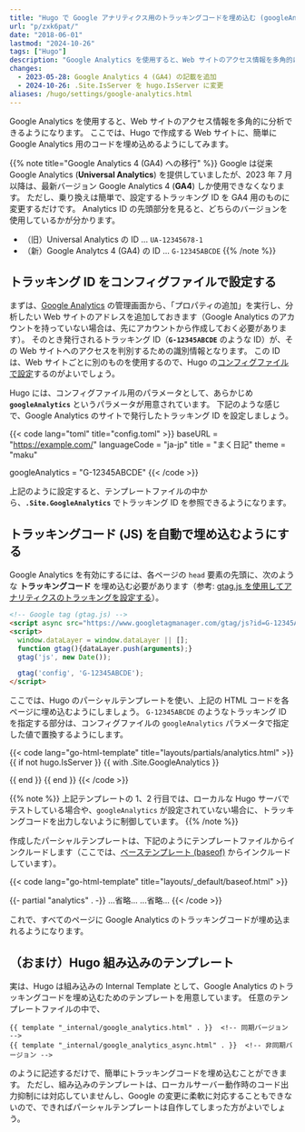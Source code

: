 ```yaml
---
title: "Hugo で Google アナリティクス用のトラッキングコードを埋め込む (googleAnalytics)"
url: "p/zxk6pat/"
date: "2018-06-01"
lastmod: "2024-10-26"
tags: ["Hugo"]
description: "Google Analytics を使用すると、Web サイトのアクセス情報を多角的に分析できるようになります。ここでは、Hugo で作成する Web サイトに、簡単に Google Analytics 用のコードを埋め込めるようにしてみます。"
changes:
  - 2023-05-28: Google Analytics 4 (GA4) の記載を追加
  - 2024-10-26: .Site.IsServer を hugo.IsServer に変更
aliases: /hugo/settings/google-analytics.html
---
```


Google Analytics を使用すると、Web サイトのアクセス情報を多角的に分析できるようになります。
ここでは、Hugo で作成する Web サイトに、簡単に Google Analytics 用のコードを埋め込めるようにしてみます。

{{% note title="Google Analytics 4 (GA4) への移行" %}}
Google は従来 Google Analytics (__Universal Analytics__) を提供していましたが、2023 年 7 月以降は、最新バージョン Google Analytics 4 (__GA4__) しか使用できなくなります。
ただし、乗り換えは簡単で、設定するトラッキング ID を GA4 用のものに変更するだけです。
Analytics ID の先頭部分を見ると、どちらのバージョンを使用しているかが分かります。

- （旧）Universal Analytics の ID ... `UA-12345678-1`
- （新）Google Analytcs 4 (GA4) の ID ... `G-12345ABCDE`
{{% /note %}}


トラッキング ID をコンフィグファイルで設定する
----

まずは、[Google Analytics](https://analytics.google.com/) の管理画面から、「プロパティの追加」を実行し、分析したい Web サイトのアドレスを追加しておきます（Google Analytics のアカウントを持っていない場合は、先にアカウントから作成しておく必要があります）。
そのとき発行されるトラッキング ID（__`G-12345ABCDE`__ のような ID）が、その Web サイトへのアクセスを判別するための識別情報となります。
この ID は、Web サイトごとに別のものを使用するので、Hugo の[コンフィグファイルで設定](/p/5m9tdwg/)するのがよいでしょう。

Hugo には、コンフィグファイル用のパラメータとして、あらかじめ __`googleAnalytics`__ というパラメータが用意されています。
下記のような感じで、Google Analytics のサイトで発行したトラッキング ID を設定しましょう。

{{< code lang="toml" title="config.toml" >}}
baseURL = "https://example.com/"
languageCode = "ja-jp"
title = "まく日記"
theme = "maku"

googleAnalytics = "G-12345ABCDE"
{{< /code >}}

上記のように設定すると、テンプレートファイルの中から、__`.Site.GoogleAnalytics`__ でトラッキング ID を参照できるようになります。


トラッキングコード (JS) を自動で埋め込むようにする
----

Google Analytics を有効にするには、各ページの `head` 要素の先頭に、次のような __トラッキングコード__ を埋め込む必要があります（参考: [gtag.js を使用してアナリティクスのトラッキングを設定する](https://support.google.com/analytics/answer/1008080?hl=ja)）。

```html
<!-- Google tag (gtag.js) -->
<script async src="https://www.googletagmanager.com/gtag/js?id=G-12345ABCDE"></script>
<script>
  window.dataLayer = window.dataLayer || [];
  function gtag(){dataLayer.push(arguments);}
  gtag('js', new Date());

  gtag('config', 'G-12345ABCDE');
</script>
```

ここでは、Hugo のパーシャルテンプレートを使い、上記の HTML コードを各ページに埋め込むようにしましょう。
`G-12345ABCDE` のようなトラッキング ID を指定する部分は、コンフィグファイルの `googleAnalytics` パラメータで指定した値で置換するようにします。

{{< code lang="go-html-template" title="layouts/partials/analytics.html" >}}
{{ if not hugo.IsServer }}
{{ with .Site.GoogleAnalytics }}
<!-- Google tag (gtag.js) -->
<script async src="https://www.googletagmanager.com/gtag/js?id={{ . }}"></script>
<script>
  window.dataLayer = window.dataLayer || [];
  function gtag(){dataLayer.push(arguments);}
  gtag('js', new Date());

  gtag('config', '{{ . }}');
</script>
{{ end }}
{{ end }}
{{< /code >}}

{{% note %}}
上記テンプレートの 1、2 行目では、ローカルな Hugo サーバでテストしている場合や、`googleAnalytics` が設定されていない場合に、トラッキングコードを出力しないように制御しています。
{{% /note %}}

作成したパーシャルテンプレートは、下記のようにテンプレートファイルからインクルードします（ここでは、[ベーステンプレート (baseof)](/p/bbxj5pa/) からインクルードしています）。

{{< code lang="go-html-template" title="layouts/_default/baseof.html" >}}
<!DOCTYPE html>
<html lang="ja">
<head>
  {{- partial "analytics" . -}}
  <meta charset="UTF-8">
  ...省略...
</head>
<body>
  ...省略...
</body>
</html>
{{< /code >}}

これで、すべてのページに Google Analytics のトラッキングコードが埋め込まれるようになります。


（おまけ）Hugo 組み込みのテンプレート
----

実は、Hugo は組み込みの Internal Template として、Google Analytics のトラッキングコードを埋め込むためのテンプレートを用意しています。
任意のテンプレートファイルの中で、

```go-html-template
{{ template "_internal/google_analytics.html" . }}  <!-- 同期バージョン -->
{{ template "_internal/google_analytics_async.html" . }}  <!-- 非同期バージョン -->
```

のように記述するだけで、簡単にトラッキングコードを埋め込むことができます。
ただし、組み込みのテンプレートは、ローカルサーバー動作時のコード出力抑制には対応していませんし、Google の変更に柔軟に対応することもできないので、できればパーシャルテンプレートは自作してしまった方がよいでしょう。

